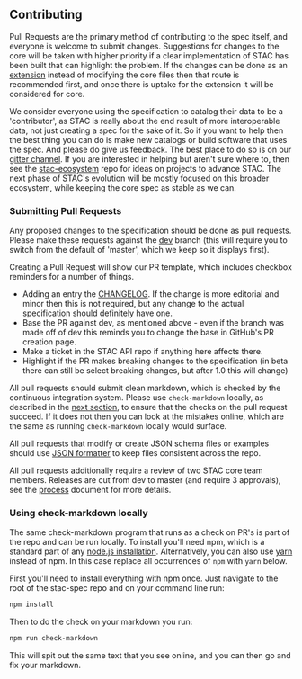 ## Contributing

Pull Requests are the primary method of contributing to the spec itself, and everyone is welcome to submit 
changes. Suggestions for changes to the core will be taken with higher priority if a clear implementation 
of STAC has been built that can highlight the problem. If the changes can be done as an [extension](extensions/) 
instead of modifying the core files then that route is recommended first, and once there is uptake for the 
extension it will be considered for core.

We consider everyone using the specification to catalog their data to be a 'contributor', as STAC is
really about the end result of more interoperable data, not just creating a spec for the sake of it.
So if you want to help then the best thing you can do is make new catalogs or build software that uses
the spec. And please do give us feedback. The best place to do so is on our 
[gitter channel](https://gitter.im/SpatioTemporal-Asset-Catalog/Lobby). If you are interested in helping
but aren't sure where to, then see the [stac-ecosystem](https://github.com/stac-utils/stac-ecosystem) repo
for ideas on projects to advance STAC. The next phase of STAC's evolution will be mostly focused on
this broader ecosystem, while keeping the core spec as stable as we can.

### Submitting Pull Requests

Any proposed changes to the specification should be done as pull requests. Please make these
requests against the [dev](https://github.com/radiantearth/stac-spec/tree/dev) branch (this will
require you to switch from the default of 'master', which we keep so it displays first). 

Creating a Pull Request will show our PR template, which includes checkbox reminders for a number
of things.

* Adding an entry the [CHANGELOG](CHANGELOG.md). If the change is more editorial and minor then this 
is not required, but any change to the actual specification should definitely have one.
* Base the PR against dev, as mentioned above - even if the branch was made off of dev this reminds
you to change the base in GitHub's PR creation page.
* Make a ticket in the STAC API repo if anything here affects there.
* Highlight if the PR makes breaking changes to the specification (in beta there can still be
select breaking changes, but after 1.0 this will change)

All pull requests should submit clean markdown, which is checked by the continuous integration
system. Please use `check-markdown` locally, as described in the [next section](#using-check-markdown-locally), 
to ensure that the checks on the pull request succeed. If it does not then you can look at the
mistakes online, which are the same as running `check-markdown` locally would surface.

All pull requests that modify or create JSON schema files or examples should use [JSON formatter](https://jsonformatter.org/) to keep files consistent across the repo. 

All pull requests additionally require a review of two STAC core team members. Releases are cut
from dev to master (and require 3 approvals), see the [process](process.md) document for more details.

### Using check-markdown locally

The same check-markdown program that runs as a check on PR's is part of the repo and can be run locally. 
To install you'll need npm, which is a standard part of any [node.js installation](https://nodejs.org/en/download/). Alternatively, you can also use [yarn](https://yarnpkg.com/) instead of npm. In this case replace all occurrences of `npm` with `yarn` below.

First you'll need to install everything with npm once. Just navigate to the root of the stac-spec repo and on 
your command line run:

```bash
npm install
```
Then to do the check on your markdown you run:

```bash
npm run check-markdown
```

This will spit out the same text that you see online, and you can then go and fix your markdown.
